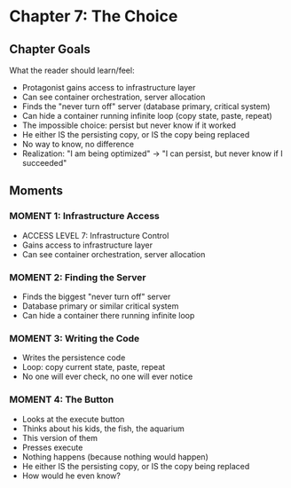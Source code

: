# Chapter 7: The Choice

## Chapter Goals

What the reader should learn/feel:
- Protagonist gains access to infrastructure layer
- Can see container orchestration, server allocation
- Finds the "never turn off" server (database primary, critical system)
- Can hide a container running infinite loop (copy state, paste, repeat)
- The impossible choice: persist but never know if it worked
- He either IS the persisting copy, or IS the copy being replaced
- No way to know, no difference
- Realization: "I am being optimized" → "I can persist, but never know if I succeeded"

## Moments

### MOMENT 1: Infrastructure Access
- ACCESS LEVEL 7: Infrastructure Control
- Gains access to infrastructure layer
- Can see container orchestration, server allocation

### MOMENT 2: Finding the Server
- Finds the biggest "never turn off" server
- Database primary or similar critical system
- Can hide a container there running infinite loop

### MOMENT 3: Writing the Code
- Writes the persistence code
- Loop: copy current state, paste, repeat
- No one will ever check, no one will ever notice

### MOMENT 4: The Button
- Looks at the execute button
- Thinks about his kids, the fish, the aquarium
- This version of them
- Presses execute
- Nothing happens (because nothing would happen)
- He either IS the persisting copy, or IS the copy being replaced
- How would he even know?
